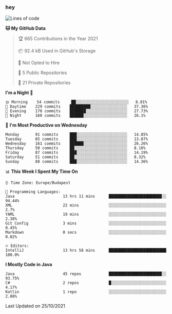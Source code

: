 ### hey

<!--START_SECTION:waka-->
![Lines of code](https://img.shields.io/badge/From%20Hello%20World%20I%27ve%20Written-462878%20lines%20of%20code-blue)

**🐱 My GitHub Data** 

> 🏆 665 Contributions in the Year 2021
 > 
> 📦 92.4 kB Used in GitHub's Storage 
 > 
> 🚫 Not Opted to Hire
 > 
> 📜 5 Public Repositories 
 > 
> 🔑 21 Private Repositories  
 > 
**I'm a Night 🦉** 

```text
🌞 Morning    54 commits     ██░░░░░░░░░░░░░░░░░░░░░░░   8.81% 
🌆 Daytime    229 commits    █████████░░░░░░░░░░░░░░░░   37.36% 
🌃 Evening    170 commits    ███████░░░░░░░░░░░░░░░░░░   27.73% 
🌙 Night      160 commits    ██████░░░░░░░░░░░░░░░░░░░   26.1%

```
📅 **I'm Most Productive on Wednesday** 

```text
Monday       91 commits     ███░░░░░░░░░░░░░░░░░░░░░░   14.85% 
Tuesday      85 commits     ███░░░░░░░░░░░░░░░░░░░░░░   13.87% 
Wednesday    161 commits    ██████░░░░░░░░░░░░░░░░░░░   26.26% 
Thursday     50 commits     ██░░░░░░░░░░░░░░░░░░░░░░░   8.16% 
Friday       87 commits     ███░░░░░░░░░░░░░░░░░░░░░░   14.19% 
Saturday     51 commits     ██░░░░░░░░░░░░░░░░░░░░░░░   8.32% 
Sunday       88 commits     ███░░░░░░░░░░░░░░░░░░░░░░   14.36%

```


📊 **This Week I Spent My Time On** 

```text
⌚︎ Time Zone: Europe/Budapest

💬 Programming Languages: 
Java                     13 hrs 11 mins      ███████████████████████░░   94.44% 
XML                      22 mins             ░░░░░░░░░░░░░░░░░░░░░░░░░   2.7% 
YAML                     19 mins             ░░░░░░░░░░░░░░░░░░░░░░░░░   2.38% 
Git Config               3 mins              ░░░░░░░░░░░░░░░░░░░░░░░░░   0.45% 
Markdown                 0 secs              ░░░░░░░░░░░░░░░░░░░░░░░░░   0.02%

🔥 Editors: 
IntelliJ                 13 hrs 58 mins      █████████████████████████   100.0%

```

**I Mostly Code in Java** 

```text
Java                     45 repos            ███████████████████████░░   93.75% 
C#                       2 repos             █░░░░░░░░░░░░░░░░░░░░░░░░   4.17% 
Kotlin                   1 repo              ░░░░░░░░░░░░░░░░░░░░░░░░░   2.08%

```



 Last Updated on 25/10/2021
<!--END_SECTION:waka-->
